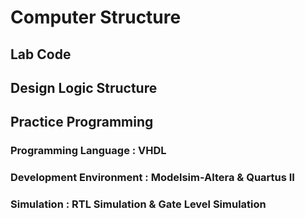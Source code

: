 # Computer Structure
## Lab Code
## Design Logic Structure
## Practice Programming 
### Programming Language : VHDL
### Development Environment : Modelsim-Altera & Quartus II
### Simulation : RTL Simulation & Gate Level Simulation
